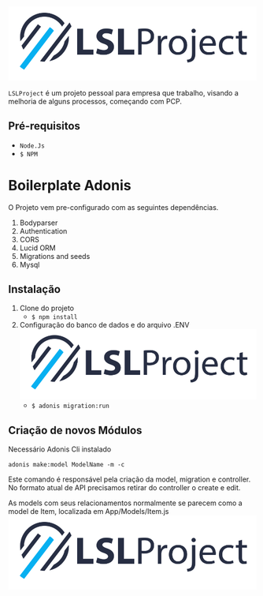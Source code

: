 ![LSLProject Logo](https://raw.githubusercontent.com/lintonjr/LSLProject/master/820.png)

`LSLProject` é um projeto pessoal para empresa que trabalho, visando a melhoria de alguns processos, começando com PCP.

**Pré-requisitos**
---
  + `Node.Js`
  + `$ NPM`

# Boilerplate Adonis

O Projeto vem pre-configurado com as seguintes dependências.

1. Bodyparser
2. Authentication
3. CORS
4. Lucid ORM
5. Migrations and seeds
6. Mysql

**Instalação**
---

1. Clone do projeto
    + `$ npm install`
2. Configuração do banco de dados e do arquivo .ENV
![.ENV](https://raw.githubusercontent.com/lintonjr/LSLProject/master/820.png)
    + `$ adonis migration:run`

**Criação de novos Módulos**
---
Necessário Adonis Cli instalado

```
adonis make:model ModelName -m -c
```
Este comando é responsável pela criação da model, migration e controller.
No formato atual de API precisamos retirar do controller o create e edit.

As models com seus relacionamentos normalmente se parecem como a model de Item, localizada em App/Models/Item.js
![Model](https://raw.githubusercontent.com/lintonjr/LSLProject/master/820.png)
